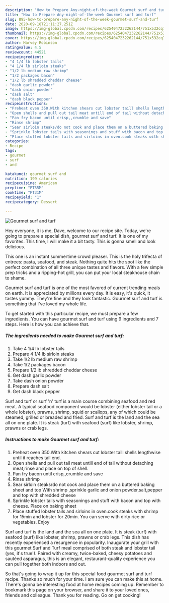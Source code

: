 ```yaml
---
description: "How to Prepare Any-night-of-the-week Gourmet surf and turf"
title: "How to Prepare Any-night-of-the-week Gourmet surf and turf"
slug: 895-how-to-prepare-any-night-of-the-week-gourmet-surf-and-turf
date: 2020-09-18T21:11:27.251Z
image: https://img-global.cpcdn.com/recipes/6254047232262144/751x532cq70/gourmet-surf-and-turf-recipe-main-photo.jpg
thumbnail: https://img-global.cpcdn.com/recipes/6254047232262144/751x532cq70/gourmet-surf-and-turf-recipe-main-photo.jpg
cover: https://img-global.cpcdn.com/recipes/6254047232262144/751x532cq70/gourmet-surf-and-turf-recipe-main-photo.jpg
author: Harvey Robinson
ratingvalue: 4.5
reviewcount: 44521
recipeingredient:
- "4 1/4 lb lobster tails"
- "4 1/4 lb sirloin steaks"
- "1/2 lb medium raw shrimp"
- "1/2 packages bacon"
- "1/2 lb shredded cheddar cheese"
- "dash garlic powder"
- "dash onion powder"
- "dash salt"
- "dash black pepper"
recipeinstructions:
- "Preheat oven 350.With kitchen shears cut lobster taill shells lengthwise until it reaches tail end."
- "Open shells and pull out tail meat untill end of tail without detaching meat,rinse and place on top of shell."
- "Pan fry bacon until crisp,,crumble and save"
- "Rinse shrimp"
- "Sear sirloin steaks/do not cook and place them on a buttered baking sheet and top With shrimp ,sprinkle garlic and onion powder,salt,pepper and top with shredded cheese"
- "Sprinkle lobster tails with seasonings and stuff with bacon and top with cheese. Place on baking sheet"
- "Place stuffed lobster tails and sirloins in oven.cook steaks with shrimp for 15min and lobster for 20min. You can serve with dirty rice or vegetables. Enjoy"
categories:
- Recipe
tags:
- gourmet
- surf
- and

katakunci: gourmet surf and 
nutrition: 199 calories
recipecuisine: American
preptime: "PT35M"
cooktime: "PT31M"
recipeyield: "1"
recipecategory: Dessert

---
```



![Gourmet surf and turf](https://img-global.cpcdn.com/recipes/6254047232262144/751x532cq70/gourmet-surf-and-turf-recipe-main-photo.jpg)

Hey everyone, it is me, Dave, welcome to our recipe site. Today, we're going to prepare a special dish, gourmet surf and turf. It is one of my favorites. This time, I will make it a bit tasty. This is gonna smell and look delicious.

This one is an instant summertime crowd pleaser. This is the holy trifecta of entrees: pasta, seafood, and steak. Nothing quite hits the spot like the perfect combination of all three unique tastes and flavors. With a few simple prep tricks and a ripping-hot grill, you can put your local steakhouse chain to shame.

Gourmet surf and turf is one of the most favored of current trending meals on earth. It is appreciated by millions every day. It is easy, it's quick, it tastes yummy. They're fine and they look fantastic. Gourmet surf and turf is something that I've loved my whole life.


To get started with this particular recipe, we must prepare a few ingredients. You can have gourmet surf and turf using 9 ingredients and 7 steps. Here is how you can achieve that.

<!--inarticleads1-->

##### The ingredients needed to make Gourmet surf and turf:

1. Take 4 1/4 lb lobster tails
1. Prepare 4 1/4 lb sirloin steaks
1. Take 1/2 lb medium raw shrimp
1. Take 1/2 packages bacon
1. Prepare 1/2 lb shredded cheddar cheese
1. Get dash garlic powder
1. Take dash onion powder
1. Prepare dash salt
1. Get dash black pepper


Surf and turf or surf &#39;n&#39; turf is a main course combining seafood and red meat. A typical seafood component would be lobster (either lobster tail or a whole lobster), prawns, shrimp, squid or scallops, any of which could be steamed, grilled or breaded and fried. Surf and turf is the land and the sea all on one plate. It is steak (turf) with seafood (surf) like lobster, shrimp, prawns or crab legs. 

<!--inarticleads2-->

##### Instructions to make Gourmet surf and turf:

1. Preheat oven 350.With kitchen shears cut lobster taill shells lengthwise until it reaches tail end.
1. Open shells and pull out tail meat untill end of tail without detaching meat,rinse and place on top of shell.
1. Pan fry bacon until crisp,,crumble and save
1. Rinse shrimp
1. Sear sirloin steaks/do not cook and place them on a buttered baking sheet and top With shrimp ,sprinkle garlic and onion powder,salt,pepper and top with shredded cheese
1. Sprinkle lobster tails with seasonings and stuff with bacon and top with cheese. Place on baking sheet
1. Place stuffed lobster tails and sirloins in oven.cook steaks with shrimp for 15min and lobster for 20min. You can serve with dirty rice or vegetables. Enjoy


Surf and turf is the land and the sea all on one plate. It is steak (turf) with seafood (surf) like lobster, shrimp, prawns or crab legs. This dish has recently experienced a resurgence in popularity. Inaugurate your grill with this gourmet Surf and Turf meal comprised of both steak and lobster tail (yes, it&#39;s true!). Paired with creamy, twice-baked, cheesy potatoes and sautéed asparagus, this is an elegant, restaurant-quality experience you can pull together both indoors and out. 

So that's going to wrap it up for this special food gourmet surf and turf recipe. Thanks so much for your time. I am sure you can make this at home. There's gonna be interesting food at home recipes coming up. Remember to bookmark this page on your browser, and share it to your loved ones, friends and colleague. Thank you for reading. Go on get cooking!
